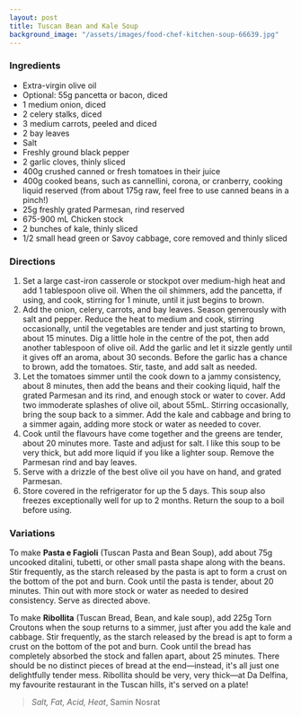 ```yaml
---
layout: post
title: Tuscan Bean and Kale Soup
background_image: "/assets/images/food-chef-kitchen-soup-66639.jpg"
---
```



### Ingredients
- Extra-virgin olive oil
- Optional: 55g pancetta or bacon, diced
- 1 medium onion, diced
- 2 celery stalks, diced
- 3 medium carrots, peeled and diced
- 2 bay leaves
- Salt
- Freshly ground black pepper
- 2 garlic cloves, thinly sliced
- 400g crushed canned or fresh tomatoes in their juice
- 400g cooked beans, such as cannellini, corona, or cranberry, cooking liquid reserved (from about 175g raw, feel free to use canned beans in a pinch!)
- 25g freshly grated Parmesan, rind reserved
- 675-900 mL Chicken stock
- 2 bunches of kale, thinly sliced
- 1/2 small head green or Savoy cabbage, core removed and thinly sliced

### Directions
1. Set a large cast-iron casserole or stockpot over medium-high heat and add 1 tablespoon olive oil. When the oil shimmers, add the pancetta, if using, and cook, stirring for 1 minute, until it just begins to brown.
2. Add the onion, celery, carrots, and bay leaves. Season generously with salt and pepper. Reduce the heat to medium and cook, stirring occasionally, until the vegetables are tender and just starting to brown, about 15 minutes. Dig a little hole in the centre of the pot, then add another tablespoon of olive oil. Add the garlic and let it sizzle gently until it gives off an aroma, about 30 seconds. Before the garlic has a chance to brown, add the tomatoes. Stir, taste, and add salt as needed.
3. Let the tomatoes simmer until the cook down to a jammy consistency, about 8 minutes, then add the beans and their cooking liquid, half the grated Parmesan and its rind, and enough stock or water to cover. Add two immoderate splashes of olive oil, about 55mL. Stirring occasionally, bring the soup back to a simmer. Add the kale and cabbage and bring to a simmer again, adding more stock or water as needed to cover.
4. Cook until the flavours have come together and the greens are tender, about 20 minutes more. Taste and adjust for salt. I like this soup to be very thick, but add more liquid if you like a lighter soup. Remove the Parmesan rind and bay leaves.
5. Serve with a drizzle of the best olive oil you have on hand, and grated Parmesan.
6. Store covered in the refrigerator for up the 5 days. This soup also freezes exceptionally well for up to 2 months. Return the soup to a boil before using.

### Variations
To make **Pasta e Fagioli** (Tuscan Pasta and Bean Soup), add about 75g uncooked ditalini, tubetti, or other small pasta shape along with the beans. Stir frequently, as the starch released by the pasta is apt to form a crust on the bottom of the pot and burn. Cook until the pasta is tender, about 20 minutes. Thin out with more stock or water as needed to desired consistency. Serve as directed above.

To make **Ribollita** (Tuscan Bread, Bean, and kale soup), add 225g Torn Croutons when the soup returns to a simmer, just after you add the kale and cabbage. Stir frequently, as the starch released by the bread is apt to form a crust on the bottom of the pot and burn. Cook until the bread has completely absorbed the stock and fallen apart, about 25 minutes. There should be no distinct pieces of bread at the end—instead, it's all just one delightfully tender mess. Ribollita should be very, very thick—at Da Delfina, my favourite restaurant in the Tuscan hills, it's served on a plate!

> *Salt, Fat, Acid, Heat*, Samin Nosrat

